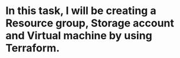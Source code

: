 # In this task, I will be creating a Resource group, Storage account and Virtual machine by using Terraform.
